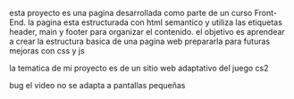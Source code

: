 esta proyecto es una pagina desarrollada como parte de un curso Front-End. la pagina esta estructurada con html semantico y utiliza las etiquetas header, main y footer para organizar el contenido. el objetivo es aprendear a crear la estructura basica de una pagina web prepararla para futuras mejoras con css y js

la tematica de mi proyecto es de un sitio web adaptativo del juego cs2

bug
el video no se adapta a pantallas pequeñas